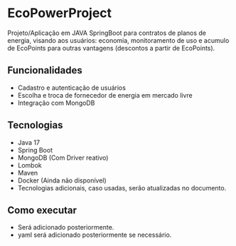 # EcoPowerProject
Projeto/Aplicação em JAVA SpringBoot para contratos de planos de energia, visando aos usuários: economia, monitoramento de uso e acumulo de EcoPoints para outras vantagens (descontos a partir de EcoPoints). 

## Funcionalidades
- Cadastro e autenticação de usuários
- Escolha e troca de fornecedor de energia em mercado livre
- Integração com MongoDB

## Tecnologias
- Java 17
- Spring Boot
- MongoDB (Com Driver reativo)
- Lombok
- Maven
- Docker (Ainda não disponível)
- Tecnologias adicionais, caso usadas, serão atualizadas no documento.

## Como executar
- Será adicionado posteriormente.
- yaml será adicionado posteriormente se necessário.
